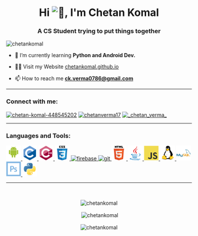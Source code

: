 <h1 align="center">Hi <img src="https://raw.githubusercontent.com/aemmadi/aemmadi/master/wave.gif" width ="40px" height="40px" alt ="👋"/>, I'm Chetan Komal</h1>
<h3 align="center">A CS Student trying to put things together</h3>

<p align="left"> <img src="https://komarev.com/ghpvc/?username=chetankomal&label=Profile%20views&color=0e75b6&style=flat" alt="chetankomal" /> </p>

- 🌱 I’m currently learning **Python and Android Dev.**

- 👨‍💻 Visit my Website [chetankomal.github.io](chetankomal.github.io)

- 📫 How to reach me **ck.verma0786@gmail.com**
<hr>
<h3 align="left">Connect with me:</h3>
<p align="left">
<a href="https://linkedin.com/in/chetan-komal-448545202" target="blank"><img align="center" src="https://raw.githubusercontent.com/rahuldkjain/github-profile-readme-generator/master/src/images/icons/Social/linked-in-alt.svg" alt="chetan-komal-448545202" height="30" width="40" /></a>
<a href="https://fb.com/chetanverma17" target="blank"><img align="center" src="https://raw.githubusercontent.com/rahuldkjain/github-profile-readme-generator/master/src/images/icons/Social/facebook.svg" alt="chetanverma17" height="30" width="40" /></a>
<a href="https://instagram.com/_chetan_verma_" target="blank"><img align="center" src="https://raw.githubusercontent.com/rahuldkjain/github-profile-readme-generator/master/src/images/icons/Social/instagram.svg" alt="_chetan_verma_" height="30" width="40" /></a>

</p>
<hr>
<h3 align="left">Languages and Tools:</h3>
<p align="left"> <a href="https://developer.android.com" target="_blank"> <img src="https://raw.githubusercontent.com/devicons/devicon/master/icons/android/android-original-wordmark.svg" alt="android" width="40" height="40"/> </a>   <a href="https://www.cprogramming.com/" target="_blank"> <img src="https://raw.githubusercontent.com/devicons/devicon/master/icons/c/c-original.svg" alt="c" width="40" height="40"/> </a> <a href="https://www.w3schools.com/cpp/" target="_blank"> <img src="https://raw.githubusercontent.com/devicons/devicon/master/icons/cplusplus/cplusplus-original.svg" alt="cplusplus" width="40" height="40"/> </a> <a href="https://www.w3schools.com/css/" target="_blank"> <img src="https://raw.githubusercontent.com/devicons/devicon/master/icons/css3/css3-original-wordmark.svg" alt="css3" width="40" height="40"/> </a> <a href="https://firebase.google.com/" target="_blank"> <img src="https://www.vectorlogo.zone/logos/firebase/firebase-icon.svg" alt="firebase" width="40" height="40"/> </a> <a href="https://git-scm.com/" target="_blank"> <img src="https://www.vectorlogo.zone/logos/git-scm/git-scm-icon.svg" alt="git" width="40" height="40"/> </a> <a href="https://www.w3.org/html/" target="_blank"> <img src="https://raw.githubusercontent.com/devicons/devicon/master/icons/html5/html5-original-wordmark.svg" alt="html5" width="40" height="40"/> </a> <a href="https://www.java.com" target="_blank"> <img src="https://raw.githubusercontent.com/devicons/devicon/master/icons/java/java-original.svg" alt="java" width="40" height="40"/> </a> <a href="https://developer.mozilla.org/en-US/docs/Web/JavaScript" target="_blank"> <img src="https://raw.githubusercontent.com/devicons/devicon/master/icons/javascript/javascript-original.svg" alt="javascript" width="40" height="40"/> </a> <a href="https://www.linux.org/" target="_blank"> <img src="https://raw.githubusercontent.com/devicons/devicon/master/icons/linux/linux-original.svg" alt="linux" width="40" height="40"/> </a> <a href="https://www.mysql.com/" target="_blank"> <img src="https://raw.githubusercontent.com/devicons/devicon/master/icons/mysql/mysql-original-wordmark.svg" alt="mysql" width="40" height="40"/> </a>  <a href="https://www.photoshop.com/en" target="_blank"> <img src="https://raw.githubusercontent.com/devicons/devicon/master/icons/photoshop/photoshop-line.svg" alt="photoshop" width="40" height="40"/> </a> <a href="https://www.python.org" target="_blank"> <img src="https://raw.githubusercontent.com/devicons/devicon/master/icons/python/python-original.svg" alt="python" width="40" height="40"/> </a> </p><hr><br>

<p align ="center"><img align="center" src="https://github-readme-stats.vercel.app/api/top-langs?username=chetankomal&show_icons=true&locale=en&layout=compact" alt="chetankomal" /></p>

<p align="center">&nbsp;<img align="center" src="https://github-readme-stats.vercel.app/api?username=chetankomal&show_icons=true&theme=dark&locale=en" alt="chetankomal" /></p>

<p align ="center"><img align="center" src="https://github-readme-streak-stats.herokuapp.com/?user=chetankomal&" alt="chetankomal" /></p>
